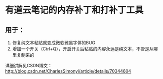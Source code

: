 # 有道云笔记的内存补丁和打补丁工具
## 用于：
1. 修复纯文本粘贴就变成微软雅黑字体的BUG
2. 增加一个开关（Ctrl+Q），开启开关后粘贴的内容永远是纯文本，不管是从哪里复制来的

详细讲解见CSDN博文：http://blog.csdn.net/CharlesSimonyi/article/details/70344604
